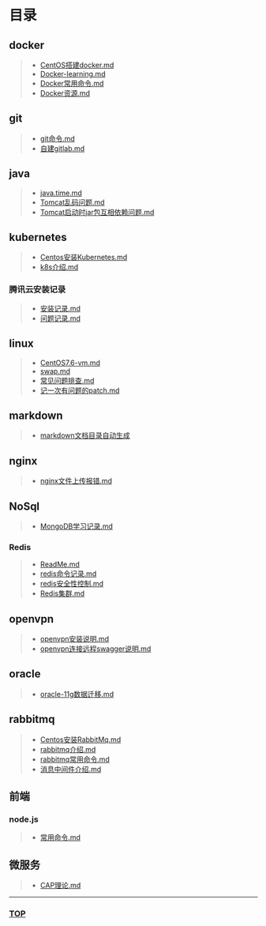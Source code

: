 <span id="head"></span>

# 目录

## docker

>* [CentOS搭建docker.md](.\docker\CentOS搭建docker.md)
>* [Docker-learning.md](.\docker\Docker-learning.md)
>* [Docker常用命令.md](.\docker\Docker常用命令.md)
>* [Docker资源.md](.\docker\Docker资源.md)

## git

>* [git命令.md](.\git\git命令.md)
>* [自建gitlab.md](.\git\自建gitlab.md)

## java

>* [java.time.md](.\java\java.time.md)
>* [Tomcat乱码问题.md](.\java\Tomcat乱码问题.md)
>* [Tomcat启动时jar包互相依赖问题.md](.\java\Tomcat启动时jar包互相依赖问题.md)

## kubernetes

>* [Centos安装Kubernetes.md](.\kubernetes\Centos安装Kubernetes.md)
>* [k8s介绍.md](.\kubernetes\k8s介绍.md)

### 腾讯云安装记录

>* [安装记录.md](.\kubernetes\腾讯云安装记录\安装记录.md)
>* [问题记录.md](.\kubernetes\问题记录.md)

## linux

>* [CentOS7.6-vm.md](.\linux\CentOS7.6-vm.md)
>* [swap.md](.\linux\swap.md)
>* [常见问题排查.md](.\linux\常见问题排查.md)
>* [记一次有问题的patch.md](.\linux\记一次有问题的patch.md)

## markdown

>* [markdown文档目录自动生成](.\markdown\AutoCreateReadme.java)

## nginx

>* [nginx文件上传报错.md](.\nginx\nginx文件上传报错.md)

## NoSql

>* [MongoDB学习记录.md](.\NoSql\MongoDB学习记录.md)

### Redis

>* [ReadMe.md](.\NoSql\Redis\redis-cluster\ReadMe.md)
>* [redis命令记录.md](.\NoSql\Redis\redis命令记录.md)
>* [redis安全性控制.md](.\NoSql\Redis\redis安全性控制.md)
>* [Redis集群.md](.\NoSql\Redis\Redis集群.md)

## openvpn

>* [openvpn安装说明.md](.\openvpn\openvpn安装说明.md)
>* [openvpn连接远程swagger说明.md](.\openvpn\openvpn连接远程swagger说明.md)

## oracle

>* [oracle-11g数据迁移.md](.\oracle\oracle-11g数据迁移.md)

## rabbitmq

>* [Centos安装RabbitMq.md](.\rabbitmq\Centos安装RabbitMq.md)
>* [rabbitmq介绍.md](.\rabbitmq\rabbitmq介绍.md)
>* [rabbitmq常用命令.md](.\rabbitmq\rabbitmq常用命令.md)
>* [消息中间件介绍.md](.\rabbitmq\消息中间件介绍.md)

## 前端

### node.js

>* [常用命令.md](.\前端\node.js\常用命令.md)

## 微服务

>* [CAP理论.md](.\微服务\CAP理论.md)

---

### [TOP](#head)
